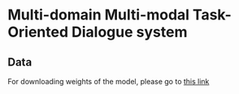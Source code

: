 # Multi-domain Multi-modal Task-Oriented Dialogue system 


## Data 

For downloading weights of the model, please go to [this link](https://drive.google.com/file/d/1b6r4dmu156yvwjnHAOxuAoVEVIyQqUvt/view?usp=sharing)
